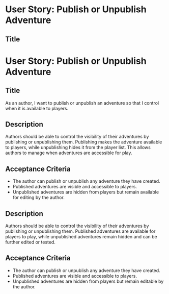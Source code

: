 
# User Story: Publish or Unpublish Adventure

## Title

# User Story: Publish or Unpublish Adventure

## Title
As an author, I want to publish or unpublish an adventure so that I control when it is available to players.

## Description
Authors should be able to control the visibility of their adventures by publishing or unpublishing them. Publishing makes the adventure available to players, while unpublishing hides it from the player list. This allows authors to manage when adventures are accessible for play.

## Acceptance Criteria
- The author can publish or unpublish any adventure they have created.
- Published adventures are visible and accessible to players.
- Unpublished adventures are hidden from players but remain available for editing by the author.

## Description
Authors should be able to control the visibility of their adventures by publishing or unpublishing them. Published adventures are available for players to play, while unpublished adventures remain hidden and can be further edited or tested.

## Acceptance Criteria
- The author can publish or unpublish any adventure they have created.
- Published adventures are visible and accessible to players.
- Unpublished adventures are hidden from players but remain editable by the author.
